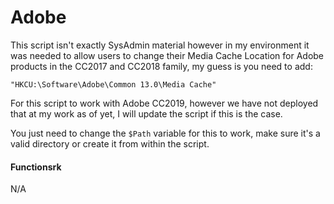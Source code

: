 # Adobe

This script isn't exactly SysAdmin material however in my environment it was needed to allow users to change their Media Cache Location for Adobe products in the CC2017 and CC2018 family, my guess is you need to add:

`"HKCU:\Software\Adobe\Common 13.0\Media Cache"`

For this script to work with Adobe CC2019, however we have not deployed that at my work as of yet, I will update the script if this is the case. 

You just need to change the `$Path` variable for this to work, make sure it's a valid directory or create it from within the script.

#### Functionsrk
N/A
